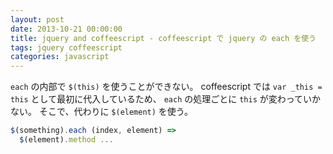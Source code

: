 ```yaml
---
layout: post
date: 2013-10-21 00:00:00
title: jquery and coffeescript - coffeescript で jquery の each を使う
tags: jquery coffeescript
categories: javascript
---
```


`each` の内部で `$(this)` を使うことができない。
coffeescript では `var _this = this` として最初に代入しているため、
`each` の処理ごとに `this` が変わっていかない。
そこで、代わりに `$(element)` を使う。

```js
$(something).each (index, element) =>
  $(element).method ...
```
